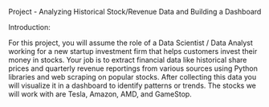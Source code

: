 Project - Analyzing Historical Stock/Revenue Data and Building a Dashboard

Introduction:

For this project, you will assume the role of a Data Scientist / Data Analyst working for a new startup investment firm that helps customers invest their money in stocks. Your job is to extract financial data like historical share prices and quarterly revenue reportings from various sources using Python libraries and web scraping on popular stocks. After collecting this data you will visualize it in a dashboard to identify patterns or trends. The stocks we will work with are Tesla, Amazon, AMD, and GameStop.
